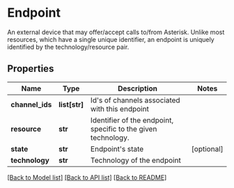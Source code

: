 # Endpoint

An external device that may offer/accept calls to/from Asterisk.  Unlike most resources, which have a single unique identifier, an endpoint is uniquely identified by the technology/resource pair.
## Properties
Name | Type | Description | Notes
------------ | ------------- | ------------- | -------------
**channel_ids** | **list[str]** | Id&#39;s of channels associated with this endpoint |
**resource** | **str** | Identifier of the endpoint, specific to the given technology. |
**state** | **str** | Endpoint&#39;s state | [optional]
**technology** | **str** | Technology of the endpoint |

[[Back to Model list]](../README.md#documentation-for-models) [[Back to API list]](../README.md#documentation-for-api-endpoints) [[Back to README]](../README.md)
